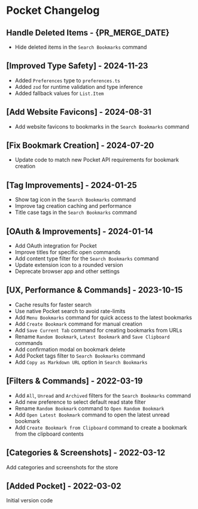 # Pocket Changelog

## Handle Deleted Items - {PR_MERGE_DATE}
- Hide deleted items in the `Search Bookmarks` command

## [Improved Type Safety] - 2024-11-23
- Added `Preferences` type to `preferences.ts`
- Added `zod` for runtime validation and type inference
- Added fallback values for `List.Item`

## [Add Website Favicons] - 2024-08-31
- Add website favicons to bookmarks in the `Search Bookmarks` command

## [Fix Bookmark Creation] - 2024-07-20
- Update code to match new Pocket API requirements for bookmark creation

## [Tag Improvements] - 2024-01-25
- Show tag icon in the `Search Bookmarks` command
- Improve tag creation caching and performance
- Title case tags in the `Search Bookmarks` command

## [OAuth & Improvements] - 2024-01-14
- Add OAuth integration for Pocket
- Improve titles for specific open commands
- Add content type filter for the `Search Bookmarks` command
- Update extension icon to a rounded version
- Deprecate browser app and other settings

## [UX, Performance & Commands] - 2023-10-15
- Cache results for faster search
- Use native Pocket search to avoid rate-limits
- Add `Menu Bookmarks` command for quick access to the latest bookmarks
- Add `Create Bookmark` command for manual creation
- Add `Save Current Tab` command for creating bookmarks from URLs
- Rename `Random Bookmark`, `Latest Bookmark` and `Save Clipboard` commands
- Add confirmation modal on bookmark delete
- Add Pocket tags filter to `Search Bookmarks` command
- Add `Copy as Markdown URL` option in `Search Bookmarks`

## [Filters & Commands] - 2022-03-19
- Add `All`, `Unread` and `Archived` filters for the `Search Bookmarks` command
- Add new preference to select default read state filter
- Rename `Random Bookmark` command to `Open Random Bookmark`
- Add `Open Latest Bookmark` command to open the latest unread bookmark
- Add `Create Bookmark from Clipboard` command to create a bookmark from the clipboard contents

## [Categories & Screenshots] - 2022-03-12
Add categories and screenshots for the store

## [Added Pocket] - 2022-03-02
Initial version code